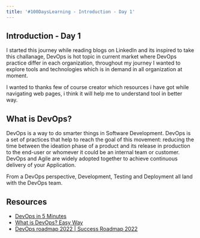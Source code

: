 ```yaml
---
title: '#100DaysLearning - Introduction - Day 1'
---
```


## Introduction - Day 1
I started this journey while reading blogs on LinkedIn and its inspired to take this challanage, DevOps is hot topic in current market where DevOps practice differ in each organization, throughout my journey I wanted to explore tools and technologies which is in demand in all organization at moment.

I wanted to thanks few of course creator which resources i have got while navigating web pages, i think it will help me to understand tool in better way.

## What is DevOps?
DevOps is a way to do smarter things in Software Development. DevOps is a set of practices that help to reach the goal of this movement: reducing the time between the ideation phase of a product and its release in production to the end-user or whomever it could be an internal team or customer. DevOps and Agile are widely adopted together to achieve continuous delivery of your Application.

From a DevOps perspective, Development, Testing and Deployment all land with the DevOps team.

## Resources
- [DevOps in 5 Minutes](https://www.youtube.com/watch?v=Xrgk023l4lI)
- [What is DevOps? Easy Way](https://www.youtube.com/watch?v=_Gpe1Zn-1fE&t=43s)
- [DevOps roadmap 2022 | Success Roadmap 2022](https://www.youtube.com/watch?v=7l_n97Mt0ko)
